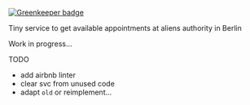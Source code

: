 
[![Greenkeeper badge](https://badges.greenkeeper.io/alex-bu-89/auslaenderbehoerde-termin.svg)](https://greenkeeper.io/)

Tiny service to get available appointments at aliens authority in Berlin

Work in progress...

TODO
- add airbnb linter
- clear svc from unused code
- adapt `old` or reimplement...
